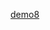 [demo8](http://htmlpreview.github.io/?https://github.com/Cloving/Native-Javascript-demo/blob/master/demo7_%E5%89%8D%E4%B8%AD%E5%90%8E%E5%BA%8F%E9%81%8D%E5%8E%86%E4%B8%8E%E6%9F%A5%E6%89%BE/%E5%89%8D%E4%B8%AD%E5%90%8E%E9%81%8D%E5%8E%86%E4%B8%8E%E6%9F%A5%E6%89%BE.html)

